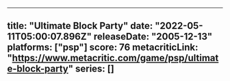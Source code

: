 
---
title: "Ultimate Block Party"
date: "2022-05-11T05:00:07.896Z"
releaseDate: "2005-12-13"
platforms: ["psp"]
score: 76
metacriticLink: "https://www.metacritic.com/game/psp/ultimate-block-party"
series: []
---
